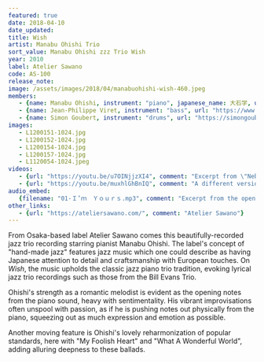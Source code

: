 ```yaml
---
featured: true
date: 2018-04-10 
date_updated: 
title: Wish
artist: Manabu Ohishi Trio 
sort_value: Manabu Ohishi zzz Trio Wish
year: 2010
label: Atelier Sawano
code: AS-100
release_note: 
image: /assets/images/2018/04/manabuohishi-wish-460.jpeg
members:
   - {name: Manabu Ohishi, instrument: "piano", japanese_name: 大石学, url: "https://cd-v.net/ohishi/"}
   - {name: Jean-Philippe Viret, instrument: "bass", url: "https://www.jeanphilippeviret.com/"}
   - {name: Simon Goubert, instrument: "drums", url: "https://simongoubert.bandcamp.com/"}
images:
   - L1200151-1024.jpg
   - L1200152-1024.jpg
   - L1200154-1024.jpg
   - L1200157-1024.jpg
   - L1120054-1024.jpeg
videos: 
   - {url: "https://youtu.be/u7OINjjzXI4", comment: "Excerpt from \"Nebula\", the fourth track on the album"}
   - {url: "https://youtu.be/muxhlGhBnIQ", comment: "A different version of Ohishi's song \"Continuous Rain\""}
audio_embed:
   {filename: "01-Ｉ’ｍ　Ｙｏｕｒｓ.mp3", comment: "Excerpt from the opening track, \"I'm Yours\":"} 
other_links:
   - {url: "https://ateliersawano.com/", comment: "Atelier Sawano"}
---
```

From Osaka-based label Atelier Sawano comes this beautifully-recorded jazz trio recording starring pianist Manabu Ohishi. The label's concept of "hand-made jazz" features jazz music which one could describe as having Japanese attention to detail and craftsmanship with European touches. On *Wish*, the music upholds the classic jazz piano trio tradition, evoking lyrical jazz trio recordings such as those from the Bill Evans Trio.

Ohishi's strength as a romantic melodist is evident as the opening notes from the piano sound, heavy with sentimentality. His vibrant improvisations often unspool with passion, as if he is pushing notes out physically from the piano, squeezing out as much expression and emotion as possible.

Another moving feature is Ohishi's lovely reharmonization of popular standards, here with "My Foolish Heart" and "What A Wonderful World", adding alluring deepness to these ballads.
